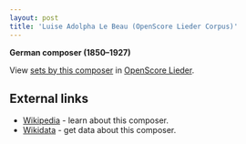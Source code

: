 ```yaml
---
layout: post
title: 'Luise Adolpha Le Beau (OpenScore Lieder Corpus)'
---
```


__German composer (1850–1927)__

View [sets by this composer] in [OpenScore Lieder].

[sets by this composer]: https://musescore.com/openscore-lieder-corpus/sets?order=title&text=Le+Beau,+Luise
[OpenScore Lieder]: https://musescore.com/openscore-lieder-corpus

## External links

- [Wikipedia] - learn about this composer.
- [Wikidata] - get data about this composer.

[Wikipedia]: https://en.wikipedia.org/wiki/Luise_Adolpha_Le_Beau
[Wikidata]: https://www.wikidata.org/wiki/Q467888
